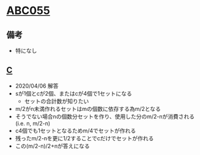 # [ABC055]()

## 備考

- 特になし

## [C]()

- 2020/04/06 解答
- sが1個とcが2個、またはcが4個で1セットになる
  - セットの合計数が知りたい
- m/2がn未満作れるセットはmの個数に依存する為m/2となる
- そうでない場合nの個数分セットを作り、使用した分のm/2-nが消費される(i.e. n, m/2-n)
- c4個でも1セットとなるためm/4でセットが作れる
- 残ったm/2-nを更に1/2することでcだけでセットが作れる
- この(m/2-n)/2+nが答えになる